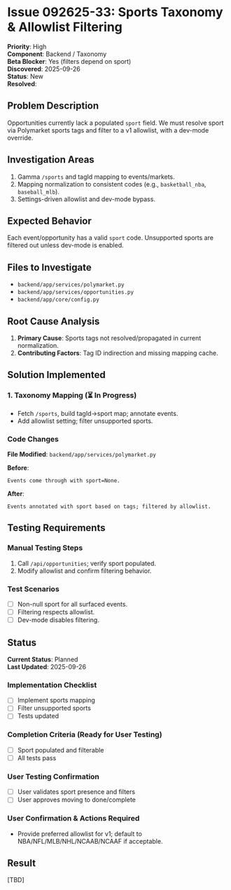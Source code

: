 # Issue 092625-33: Sports Taxonomy & Allowlist Filtering

**Priority**: High  
**Component**: Backend / Taxonomy  
**Beta Blocker**: Yes (filters depend on sport)  
**Discovered**: 2025-09-26  
**Status**: New  
**Resolved**: 

## Problem Description

Opportunities currently lack a populated `sport` field. We must resolve sport via Polymarket sports tags and filter to a v1 allowlist, with a dev-mode override.

## Investigation Areas

1. Gamma `/sports` and tagId mapping to events/markets.  
2. Mapping normalization to consistent codes (e.g., `basketball_nba`, `baseball_mlb`).  
3. Settings-driven allowlist and dev-mode bypass.

## Expected Behavior

Each event/opportunity has a valid `sport` code. Unsupported sports are filtered out unless dev-mode is enabled.

## Files to Investigate

- `backend/app/services/polymarket.py`  
- `backend/app/services/opportunities.py`  
- `backend/app/core/config.py`

## Root Cause Analysis

1. **Primary Cause**: Sports tags not resolved/propagated in current normalization.  
2. **Contributing Factors**: Tag ID indirection and missing mapping cache.

## Solution Implemented

### 1. Taxonomy Mapping (⏳ In Progress)
- Fetch `/sports`, build tagId→sport map; annotate events.  
- Add allowlist setting; filter unsupported sports.

### Code Changes

**File Modified**: `backend/app/services/polymarket.py`

**Before**:
```text
Events come through with sport=None.
```

**After**:
```text
Events annotated with sport based on tags; filtered by allowlist.
```

## Testing Requirements

### Manual Testing Steps
1. Call `/api/opportunities`; verify sport populated.  
2. Modify allowlist and confirm filtering behavior.

### Test Scenarios
- [ ] Non-null sport for all surfaced events.  
- [ ] Filtering respects allowlist.  
- [ ] Dev-mode disables filtering.

## Status

**Current Status**: Planned  
**Last Updated**: 2025-09-26

### Implementation Checklist
- [ ] Implement sports mapping  
- [ ] Filter unsupported sports  
- [ ] Tests updated

### Completion Criteria (Ready for User Testing)
- [ ] Sport populated and filterable  
- [ ] All tests pass

### User Testing Confirmation
- [ ] User validates sport presence and filters  
- [ ] User approves moving to done/complete

### User Confirmation & Actions Required
- Provide preferred allowlist for v1; default to NBA/NFL/MLB/NHL/NCAAB/NCAAF if acceptable.

## Result

[TBD]


